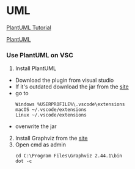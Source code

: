 # UML

[PlantUML Tutorial](https://www.youtube.com/watch?v=Dd0bJlHDwLY)

[PlantUML](https://plantuml.com/)

### Use PlantUML on VSC

1. Install PlantUML
  - Download the plugin from visual studio
  - If it's outdated download the jar from the [site](https://plantuml.com/download)
  - go to 
      ```
      Windows %USERPROFILE%\.vscode\extensions
      macOS ~/.vscode/extensions
      Linux ~/.vscode/extensions
      ```
  - overwrite the jar
2. Install Graphviz from the [site](https://graphviz.org/download/)
3. Open cmd as admin
    ```
    cd C:\Program Files\Graphviz 2.44.1\bin
    dot -c
    ```
